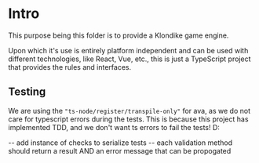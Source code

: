 # Intro

This purpose being this folder is to provide a Klondike game engine.

Upon which it's use is entirely platform independent and can be used with different technologies, like React, Vue, etc., this is just a TypeScript project that provides the rules and interfaces.

## Testing

We are using the `"ts-node/register/transpile-only"` for ava, as we do not care for typescript errors during the tests. This is because this project has implemented TDD, and we don't want ts errors to fail the tests! D:

-- add instance of checks to serialize tests
-- each validation method should return a result AND an error message that can be propogated
